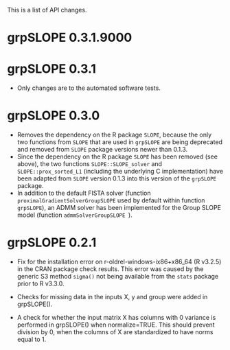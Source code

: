 This is a list of API changes.

# grpSLOPE 0.3.1.9000

# grpSLOPE 0.3.1

* Only changes are to the automated software tests.

# grpSLOPE 0.3.0

* Removes the dependency on the R package `SLOPE`, because the only two functions from `SLOPE` that are used in `grpSLOPE` are being deprecated and removed from `SLOPE` package versions newer than 0.1.3.
* Since the dependency on the R package `SLOPE` has been removed (see above), the two functions `SLOPE::SLOPE_solver` and `SLOPE::prox_sorted_L1` (including the underlying C implementation) have been adapted from `SLOPE` version 0.1.3 into this version of the `grpSLOPE` package.
* In addition to the default FISTA solver (function `proximalGradientSolverGroupSLOPE` used by default within function `grpSLOPE`), an ADMM solver has been implemented for the Group SLOPE model (function `admmSolverGroupSLOPE `).

# grpSLOPE 0.2.1

* Fix for the installation error on r-oldrel-windows-ix86+x86_64 (R v3.2.5) in the CRAN package check results. This error was caused by the generic S3 method `sigma()` not being available from the `stats` package prior to R v3.3.0.

* Checks for missing data in the inputs X, y and group were added in grpSLOPE().

* A check for whether the input matrix X has columns with 0 variance is performed in grpSLOPE() when normalize=TRUE. This should prevent division by 0, when the columns of X are standardized to have norms equal to 1.
